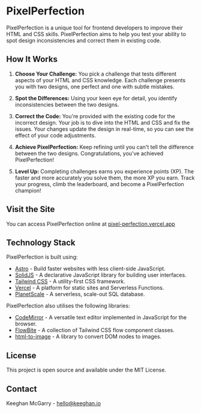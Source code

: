 # PixelPerfection

PixelPerfection is a unique tool for frontend developers to improve their HTML and CSS skills. PixelPerfection aims to help you test your ability to spot design inconsistencies and correct them in existing code.

## How It Works

1. **Choose Your Challenge:** You pick a challenge that tests different aspects of your HTML and CSS knowledge. Each challenge presents you with two designs, one perfect and one with subtle mistakes.

2. **Spot the Differences:** Using your keen eye for detail, you identify inconsistencies between the two designs.

3. **Correct the Code:** You're provided with the existing code for the incorrect design. Your job is to dive into the HTML and CSS and fix the issues. Your changes update the design in real-time, so you can see the effect of your code adjustments.

4. **Achieve PixelPerfection:** Keep refining until you can't tell the difference between the two designs. Congratulations, you've achieved PixelPerfection!

5. **Level Up:** Completing challenges earns you experience points (XP). The faster and more accurately you solve them, the more XP you earn. Track your progress, climb the leaderboard, and become a PixelPerfection champion!

## Visit the Site

You can access PixelPerfection online at [pixel-perfection.vercel.app](https://pixel-perfection.vercel.app)

## Technology Stack

PixelPerfection is built using:

- [Astro](https://astro.build/) - Build faster websites with less client-side JavaScript.
- [SolidJS](https://www.solidjs.com/) - A declarative JavaScript library for building user interfaces.
- [Tailwind CSS](https://tailwindcss.com/) - A utility-first CSS framework.
- [Vercel](https://vercel.com/) - A platform for static sites and Serverless Functions.
- [PlanetScale](https://planetscale.com/) - A serverless, scale-out SQL database.

PixelPerfection also utilises the following libraries:

- [CodeMirror](https://codemirror.net/) - A versatile text editor implemented in JavaScript for the browser.
- [FlowBite](https://flowbite.com/docs/getting-started/introduction/) - A collection of Tailwind CSS flow component classes.
- [html-to-image](https://www.npmjs.com/package/html-to-image) - A library to convert DOM nodes to images.

## License

This project is open source and available under the MIT License.

## Contact

Keeghan McGarry - hello@keeghan.io
